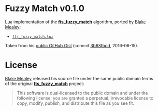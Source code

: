 # Fuzzy Match v0.1.0

Lua implementation of the __[fts_fuzzy_match]__ algorithm, ported by [Blake Mealey]:


- [`fts_fuzzy_match.lua`](./fts_fuzzy_match.lua)

Taken from his [public GitHub Gist]  (commit [3b98fbcd], 2016-06-15).


# License

[Blake Mealey] released his source file under the same public domain terms of the original __[fts_fuzzy_match]__ project:

> This software is dual-licensed to the public domain and under the following license: you are granted a perpetual, irrevocable license to copy, modify, publish, and distribute this file as you see fit.



<!-----------------------------------------------------------------------------
                               REFERENCE LINKS
------------------------------------------------------------------------------>

[fts_fuzzy_match]: https://github.com/forrestthewoods/lib_fts

[public GitHub Gist]: https://gist.github.com/blake-mealey/f7752f95aed71fe23428abb0ffba2c96 "View original Gist"

[3b98fbcd]: https://gist.github.com/blake-mealey/f7752f95aed71fe23428abb0ffba2c96/3b98fbcd2feac4191ab4bfa3314503800473a0db

<!-- people -->

[Blake Mealey]: https://github.com/blake-mealey "View Blake Mealey's GitHub profile"


<!-- EOF -->